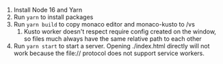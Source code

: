 1. Install Node 16 and Yarn
2. Run `yarn` to install packages
3. Run `yarn build` to copy monaco editor and monaco-kusto to /vs
    1. Kusto worker doesn't respect require config created on the window, so
       files much always have the same relative path to each other
4. Run `yarn start` to start a server. Opening ./index.html directly will not
   work because the file:// protocol does not support service workers.
